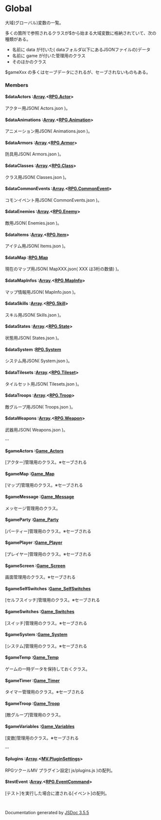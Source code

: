 # Global

大域(グローバル)変数の一覧。

多くの箇所で参照されるクラスが$から始まる大域変数に格納されていて、次の種類がある。

* 名前に data が付いた( dataフォルダ以下にあるJSONファイルの)データ
* 名前に game が付いた管理用のクラス
* そのほかのクラス

$gameXxx の多くはセーブデータにされるが、セーブされないものもある。

### Members

#### $dataActors :[Array](Array.md).<[RPG.Actor](RPG.Actor.md)>
 アクター用JSON( Actors.json )。


#### $dataAnimations :[Array](Array.md).<[RPG.Animation](RPG.Animation.md)>
 アニメーション用JSON( Animations.json )。


#### $dataArmors :[Array](Array.md).<[RPG.Armor](RPG.Armor.md)>
 防具用JSON( Armors.json )。


#### $dataClasses :[Array](Array.md).<[RPG.Class](RPG.Class.md)>
 クラス用JSON( Classes.json )。


#### $dataCommonEvents :[Array](Array.md).<[RPG.CommonEvent](RPG.CommonEvent.md)>
 コモンイベント用JSON( CommonEvents.json )。


#### $dataEnemies :[Array](Array.md).<[RPG.Enemy](RPG.Enemy.md)>
 敵用JSON( Enemies.json )。


#### $dataItems :[Array](Array.md).<[RPG.Item](RPG.Item.md)>
 アイテム用JSON( Items.json )。


#### $dataMap :[RPG.Map](RPG.Map.md)
 現在のマップ用JSON( MapXXX.json( XXX は3桁の数値) )。


#### $dataMapInfos :[Array](Array.md).<[RPG.MapInfo](RPG.MapInfo.md)>
 マップ情報用JSON( MapInfo.json )。


#### $dataSkills :[Array](Array.md).<[RPG.Skill](RPG.Skill.md)>
 スキル用JSON( Skills.json )。


#### $dataStates :[Array](Array.md).<[RPG.State](RPG.State.md)>
 状態用JSON( States.json )。


#### $dataSystem :[RPG.System](RPG.System.md)
 システム用JSON( System.json )。


#### $dataTilesets :[Array](Array.md).<[RPG.Tileset](RPG.Tileset.md)>
 タイルセット用JSON( Tilesets.json )。


#### $dataTroops :[Array](Array.md).<[RPG.Troop](RPG.Troop.md)>
 敵グループ用JSON( Troops.json )。


#### $dataWeapons :[Array](Array.md).<[RPG.Weapon](RPG.Weapon.md)>
 武器用JSON( Weapons.json )。


--


#### $gameActors :[Game_Actors](Game_Actors.md)
[アクター]管理用のクラス。※セーブされる


#### $gameMap :[Game_Map](Game_Map.md)
[マップ]管理用のクラス。※セーブされる


#### $gameMessage :[Game_Message](Game_Message.md)
 メッセージ管理用のクラス。


#### $gameParty :[Game_Party](Game_Party.md)
[パーティー]管理用のクラス。※セーブされる


#### $gamePlayer :[Game_Player](Game_Player.md)
[プレイヤー]管理用のクラス。※セーブされる


#### $gameScreen :[Game_Screen](Game_Screen.md)
 画面管理用のクラス。※セーブされる


#### $gameSelfSwitches :[Game_SelfSwitches](Game_SelfSwitches.md)
[セルフスイッチ]管理用のクラス。※セーブされる


#### $gameSwitches :[Game_Switches](Game_Switches.md)
[スイッチ]管理用のクラス。※セーブされる


#### $gameSystem :[Game_System](Game_System.md)
[システム]管理用のクラス。※セーブされる


#### $gameTemp :[Game_Temp](Game_Temp.md)
ゲームの一時データを保持しておくクラス。


#### $gameTimer :[Game_Timer](Game_Timer.md)
 タイマー管理用のクラス。※セーブされる


#### $gameTroop :[Game_Troop](Game_Troop.md)
[敵グループ]管理用のクラス。


#### $gameVariables :[Game_Variables](Game_Variables.md)
[変数]管理用のクラス。※セーブされる


--


#### $plugins :[Array](Array.md).<[MV.PluginSettings](MV.PluginSettings.md)>
RPGツクールMV プラグイン設定( js/plugins.js )の配列。


#### $testEvent :[Array](Array.md).<[RPG.EventCommand](RPG.EventCommand.md)>
[テスト]を実行した場合に渡される[イベント]の配列。


 <br>

  Documentation generated by [JSDoc 3.5.5](https://github.com/jsdoc3/jsdoc)
